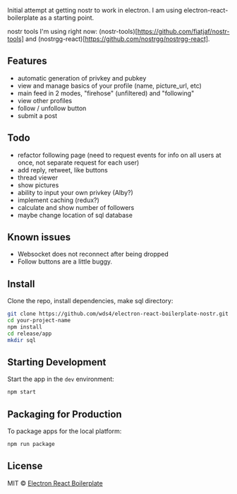 Initial attempt at getting nostr to work in electron. I am using electron-react-boilerplate as a starting point.

nostr tools I'm using right now: (nostr-tools)[https://github.com/fiatjaf/nostr-tools] and (nostrgg-react)[https://github.com/nostrgg/nostrgg-react].

## Features

- automatic generation of privkey and pubkey
- view and manage basics of your profile (name, picture_url, etc)
- main feed in 2 modes, "firehose" (unfiltered) and "following"
- view other profiles
- follow / unfollow button
- submit a post

## Todo

- refactor following page (need to request events for info on all users at once, not separate request for each user)
- add reply, retweet, like buttons
- thread viewer
- show pictures
- ability to input your own privkey (Alby?)
- implement caching (redux?)
- calculate and show number of followers
- maybe change location of sql database

## Known issues

- Websocket does not reconnect after being dropped
- Follow buttons are a little buggy.

## Install

Clone the repo, install dependencies, make sql directory:

```bash
git clone https://github.com/wds4/electron-react-boilerplate-nostr.git your-project-name
cd your-project-name
npm install
cd release/app
mkdir sql
```

## Starting Development

Start the app in the `dev` environment:

```bash
npm start
```

## Packaging for Production

To package apps for the local platform:

```bash
npm run package
```

## License

MIT © [Electron React Boilerplate](https://github.com/electron-react-boilerplate)
